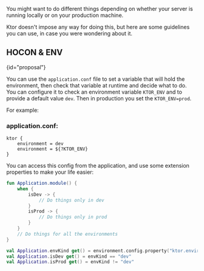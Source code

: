 [//]: # (title: Environments)

<include src="lib.xml" include-id="outdated_warning"/>

You might want to do different things depending on whether your server is running locally or on your
production machine.

Ktor doesn't impose any way for doing this, but here are some guidelines you can use, in
case you were wondering about it.

## HOCON & ENV
{id="proposal"}

You can use the `application.conf` file to set a variable that will hold the environment, then check that variable
at runtime and decide what to do.
You can configure it to check an environment variable `KTOR_ENV` and to provide a default value `dev`.
Then in production you set the `KTOR_ENV=prod`.

For example:

### application.conf:

```text
ktor {
    environment = dev
    environment = ${?KTOR_ENV}
}
```

You can access this config from the application, and use some extension properties to make your life easier:

```kotlin
fun Application.module() {
    when {
        isDev -> {
            // Do things only in dev   
        }
        isProd -> {
            // Do things only in prod
        }
    }
    // Do things for all the environments
}

val Application.envKind get() = environment.config.property("ktor.environment").getString()
val Application.isDev get() = envKind == "dev"
val Application.isProd get() = envKind != "dev"
```